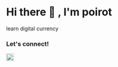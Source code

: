 

# <summary><strong>Hi there :wave: , I'm poirot</strong></summary>

learn digital currency



### <summary><strong>Let's connect!</strong></summary>

<a href="https://twitter.com/zoro_guest">

  <img align="left" alt="Goo's Twitter" width="20px" src="https://simpleicons.now.sh/twitter/495f7e" />

</a>
